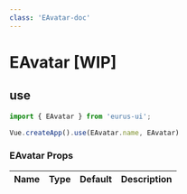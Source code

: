```yaml
---
class: 'EAvatar-doc'
---
```

# EAvatar [WIP]

## use

```javascript
import { EAvatar } from 'eurus-ui';

Vue.createApp().use(EAvatar.name, EAvatar)
```
<!--
::::card button 类型

按钮的 type 分别为 default、tertiary、primary、info、success、warning 和 error。

:::code buttonType
<<< ../src/components/button/demo/Type.vue
:::

 -->

### EAvatar Props

| Name | Type | Default | Description |
| --- | --- | --- | --- |



